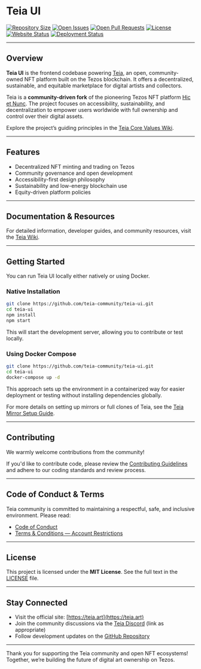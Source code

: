 # Teia UI

[![Repository Size](https://img.shields.io/github/languages/code-size/teia-community/teia-ui?style=flat-square)](https://github.com/teia-community/teia-ui)
[![Open Issues](https://img.shields.io/github/issues/teia-community/teia-ui?style=flat-square\&color=blue)](https://github.com/teia-community/teia-ui/issues)
[![Open Pull Requests](https://img.shields.io/github/issues-pr/teia-community/teia-ui?style=flat-square\&color=blue)](https://github.com/teia-community/teia-ui/pulls)
[![License](https://img.shields.io/github/license/teia-community/teia-ui?style=flat-square\&color=black)](./LICENSE)
[![Website Status](https://img.shields.io/website?style=flat-square\&url=https%3A%2F%2Fteia.art)](https://teia.art)
[![Deployment Status](https://img.shields.io/endpoint?style=flat-square\&url=https%3A%2F%2Fmelmassadian.npkn.net%2Fteia-commit%2F)](https://github.com/teia-community/teia-ui/commits/main)

---

## Overview

**Teia UI** is the frontend codebase powering [Teia](https://teia.art), an open, community-owned NFT platform built on the Tezos blockchain. It offers a decentralized, sustainable, and equitable marketplace for digital artists and collectors.

Teia is a **community-driven fork** of the pioneering Tezos NFT platform [Hic et Nunc](https://www.hicetnunc.xyz/). The project focuses on accessibility, sustainability, and decentralization to empower users worldwide with full ownership and control over their digital assets.

Explore the project’s guiding principles in the [Teia Core Values Wiki](https://github.com/teia-community/teia-docs/wiki/Core-Values-Code-of-Conduct-Terms-and-Conditions#1-core-values).

---

## Features

* Decentralized NFT minting and trading on Tezos
* Community governance and open development
* Accessibility-first design philosophy
* Sustainability and low-energy blockchain use
* Equity-driven platform policies

---

## Documentation & Resources

For detailed information, developer guides, and community resources, visit the [Teia Wiki](https://github.com/teia-community/teia-docs/wiki/).

---

## Getting Started

You can run Teia UI locally either natively or using Docker.

### Native Installation

```bash
git clone https://github.com/teia-community/teia-ui.git
cd teia-ui
npm install
npm start
```

This will start the development server, allowing you to contribute or test locally.

### Using Docker Compose

```bash
git clone https://github.com/teia-community/teia-ui.git
cd teia-ui
docker-compose up -d
```

This approach sets up the environment in a containerized way for easier deployment or testing without installing dependencies globally.

For more details on setting up mirrors or full clones of Teia, see the [Teia Mirror Setup Guide](https://github.com/teia-community/teia-docs/wiki/How-to-set-up-a-Teia-Mirror).

---

## Contributing

We warmly welcome contributions from the community!

If you'd like to contribute code, please review the [Contributing Guidelines](https://github.com/teia-community/teia-docs/wiki/Contribute-to-the-Teia-Code) and adhere to our coding standards and review process.

---

## Code of Conduct & Terms

Teia community is committed to maintaining a respectful, safe, and inclusive environment. Please read:

* [Code of Conduct](https://github.com/teia-community/teia-docs/wiki/Core-Values-Code-of-Conduct-Terms-and-Conditions#2-code-of-conduct)
* [Terms & Conditions — Account Restrictions](https://github.com/teia-community/teia-docs/wiki/Core-Values-Code-of-Conduct-Terms-and-Conditions#3-terms-and-conditions---account-restrictions)

---

## License

This project is licensed under the **MIT License**. See the full text in the [LICENSE](LICENSE) file.

---

## Stay Connected

* Visit the official site: [https://teia.art](https://teia.art)
* Join the community discussions via the [Teia Discord](https://discord.gg/teia) (link as appropriate)
* Follow development updates on the [GitHub Repository](https://github.com/teia-community/teia-ui)

---

Thank you for supporting the Teia community and open NFT ecosystems!
Together, we’re building the future of digital art ownership on Tezos.
